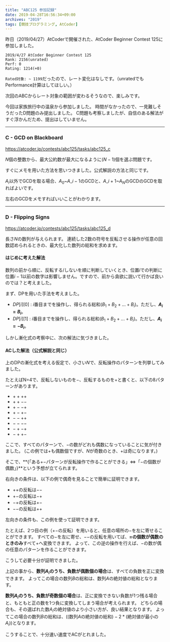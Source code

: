 ```yaml
---
title: "ABC125 参加記録"
date: 2019-04-28T16:56:34+09:00
archives: "2019"
tags: [競技プログラミング, AtCoder]
---
```


昨日（2019/04/27）AtCoderで開催された、AtCoder Beginner Contest 125に参加しました。
<!--more-->

```
2019/4/27 AtCoder Beginner Contest 125
Rank: 2156(unrated)
Perf: 0
Rating: 1214(+0)
```

`Rated対象: ~ 1199`だったので、レート変化はなしです。（unratedでもPerformance計算はしてほしい。）

次回のABCからレート対象の範囲が変わるそうなので、楽しみです。

今回は家族旅行中の温泉から参加しました。
時間がなかったので、一見難しそうだったD問題のみ提出しました。
C問題も考察しましたが、自信のある解法がすぐ浮かんだため、提出はしていません。

---
### C - GCD on Blackboard
https://atcoder.jp/contests/abc125/tasks/abc125_c

$N$個の整数から、最大公約数が最大になるように$(N-1)$個を選ぶ問題です。

すぐにメモを用いた方法を思いつきました。公式解説の方法と同じです。

$A_i$以外でGCDを取る場合、$A_0$~$A\_{i-1}$のGCDと、$A\_{i+1}$~$A_N$のGCDのGCDを取ればよいです。

左右のGCDをメモすればいいことがわかります。

---
### D - Flipping Signs
https://atcoder.jp/contests/abc125/tasks/abc125_d

長さ$N$の数列が与えられます。
連続した2数の符号を反転させる操作が任意の回数認められるときの、最大化した数列の総和を求めます。

#### はじめに考えた解法

数列の前から順に、反転する/しないを順に判断していくとき、位置$i$での判断に位置$i-1$以前の数字は影響しません。ですので、前から貪欲に説いて行かば良いのでは？と考えました。

まず、DPを用いた手法を考えました。

- $DP[i][0]$ : $i$番目までを操作し、得られる総和$(B_1 + B_2 + ... + B_i)$。ただし、**$A_i=B_i$**。
- $DP[i][1]$ : $i$番目までを操作し、得られる総和$(B_1 + B_2 + ... + B_i)$。ただし、**$A_i=-B_i$**。

しかし漸化式の考察中に、次の解法に気づきました。

#### ACした解法（公式解説と同じ）

上のDPの漸化式を考える仮定で、小さい$N$で、反転操作のパターンを列挙してみました。

たとえばN=4で、反転しないものを$-$、反転するものを$+$と書くと、以下の8パターンがあります。

- $+ + + +$
- $+ + - -$
- $+ - - +$
- $+ - + -$
- $- - + +$
- $- - - -$
- $- + - +$
- $- + + -$

ここで、すべてのパターンで、$-$の数がどれも偶数になっていることに気が付きました。
(この例では$+$も偶数個ですが、$N$が奇数のとき、$+$は奇になります。)

そこで、**{「ある$+-$パターンが反転操作で作ることができる」$\iff$「$-$の個数が偶数」}**という予想が立てられます。

右向きの条件は、以下の例で偶奇を見ることで簡単に証明できます。

- $+ +$の反転は$- -$
- $+ -$の反転は$- +$
- $- +$の反転は$+ -$
- $- -$の反転は$+ +$

左向きの条件も、この例を使って証明できます。

たとえば、2つ目の例（$+ -$の反転）を用いると、任意の場所の$-$を左に寄せることができます。
すべての$-$を左に寄せ、$- -$の反転を用いてば、**$=$の個数が偶数のときのみ**すべて$+$へ変換できます。
よって、この逆の操作を行えば、$-$の数が偶の任意のパターンを作ることができます。

こうして必要十分が証明できました。

上記の事から、**数列$A_i$のうち、負数が偶数個の場合**は、すべての負数を正に変換できます。
よってこの場合の数列$B$の総和は、数列$A$の絶対値の総和となります。

**数列$A_i$のうち、負数が奇数個の場合**は、正に変換できない負数が1つ残る場合と、もともと正の数を1つ負に変換してしまう場合が考えられます。
どちらの場合も、その選ばれた数$A_i$の絶対値のより小さい方が、良い結果となります。
よってこの場合の数列$B$の総和は、$(($数列$A$の絶対値の総和$)-2*($絶対値が最小の$A_i))$となります。

こうすることで、十分速い速度でACがとれました。
